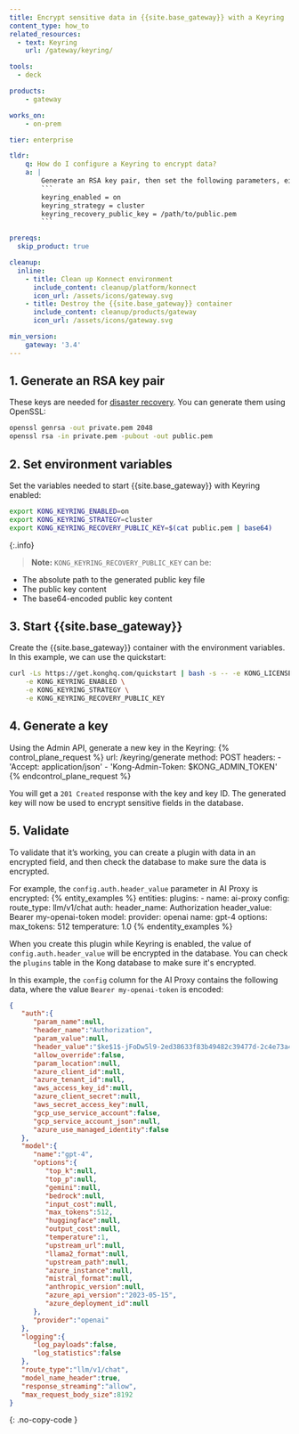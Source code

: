 ```yaml
---
title: Encrypt sensitive data in {{site.base_gateway}} with a Keyring
content_type: how_to
related_resources:
  - text: Keyring
    url: /gateway/keyring/

tools:
  - deck

products:
    - gateway

works_on:
    - on-prem

tier: enterprise

tldr:
    q: How do I configure a Keyring to encrypt data?
    a: |
        Generate an RSA key pair, then set the following parameters, either as environment variables or in `kong.conf`:
        ```
        keyring_enabled = on
        keyring_strategy = cluster
        keyring_recovery_public_key = /path/to/public.pem
        ```

prereqs:
  skip_product: true

cleanup:
  inline:
    - title: Clean up Konnect environment
      include_content: cleanup/platform/konnect
      icon_url: /assets/icons/gateway.svg
    - title: Destroy the {{site.base_gateway}} container
      include_content: cleanup/products/gateway
      icon_url: /assets/icons/gateway.svg

min_version:
    gateway: '3.4'
---
```


## 1. Generate an RSA key pair

These keys are needed for [disaster recovery](/gateway/keyring/#disaster-recovery). You can generate them using OpenSSL:
```sh
openssl genrsa -out private.pem 2048
openssl rsa -in private.pem -pubout -out public.pem
```

## 2. Set environment variables

Set the variables needed to start {{site.base_gateway}} with Keyring enabled:
```sh
export KONG_KEYRING_ENABLED=on
export KONG_KEYRING_STRATEGY=cluster
export KONG_KEYRING_RECOVERY_PUBLIC_KEY=$(cat public.pem | base64)
```

{:.info}
> **Note:** `KONG_KEYRING_RECOVERY_PUBLIC_KEY` can be:
* The absolute path to the generated public key file
* The public key content
* The base64-encoded public key content

## 3. Start {{site.base_gateway}}

Create the {{site.base_gateway}} container with the environment variables. In this example, we can use the quickstart:
```sh
curl -Ls https://get.konghq.com/quickstart | bash -s -- -e KONG_LICENSE_DATA \
    -e KONG_KEYRING_ENABLED \
    -e KONG_KEYRING_STRATEGY \
    -e KONG_KEYRING_RECOVERY_PUBLIC_KEY
```

## 4. Generate a key

Using the Admin API, generate a new key in the Keyring:
{% control_plane_request %}
  url: /keyring/generate
  method: POST
  headers:
      - 'Accept: application/json'
      - 'Kong-Admin-Token: $KONG_ADMIN_TOKEN'
{% endcontrol_plane_request %}

You will get a `201 Created` response with the key and key ID. The generated key will now be used to encrypt sensitive fields in the database.

## 5. Validate

To validate that it’s working, you can create a plugin with data in an encrypted field, and then check the database to make sure the data is encrypted. 

For example, the `config.auth.header_value` parameter in AI Proxy is encrypted:
{% entity_examples %}
entities:
  plugins:
    - name: ai-proxy
      config:
        route_type: llm/v1/chat
        auth:
          header_name: Authorization
          header_value: Bearer my-openai-token
        model:
          provider: openai
          name: gpt-4
          options:
            max_tokens: 512
            temperature: 1.0
{% endentity_examples %}

When you create this plugin while Keyring is enabled, the value of `config.auth.header_value` will be encrypted in the database. You can check the `plugins` table in the Kong database to make sure it's encrypted. 

In this example, the `config` column for the AI Proxy contains the following data, where the value `Bearer my-openai-token` is encoded:
```json
{
   "auth":{
      "param_name":null,
      "header_name":"Authorization",
      "param_value":null,
      "header_value":"$ke$1$-jFoDw5l9-2ed38633f83b49482c39477d-2c4e73a404092e3b2874ecb7eb88f2fb89728816261b",
      "allow_override":false,
      "param_location":null,
      "azure_client_id":null,
      "azure_tenant_id":null,
      "aws_access_key_id":null,
      "azure_client_secret":null,
      "aws_secret_access_key":null,
      "gcp_use_service_account":false,
      "gcp_service_account_json":null,
      "azure_use_managed_identity":false
   },
   "model":{
      "name":"gpt-4",
      "options":{
         "top_k":null,
         "top_p":null,
         "gemini":null,
         "bedrock":null,
         "input_cost":null,
         "max_tokens":512,
         "huggingface":null,
         "output_cost":null,
         "temperature":1,
         "upstream_url":null,
         "llama2_format":null,
         "upstream_path":null,
         "azure_instance":null,
         "mistral_format":null,
         "anthropic_version":null,
         "azure_api_version":"2023-05-15",
         "azure_deployment_id":null
      },
      "provider":"openai"
   },
   "logging":{
      "log_payloads":false,
      "log_statistics":false
   },
   "route_type":"llm/v1/chat",
   "model_name_header":true,
   "response_streaming":"allow",
   "max_request_body_size":8192
}
```
{: .no-copy-code }